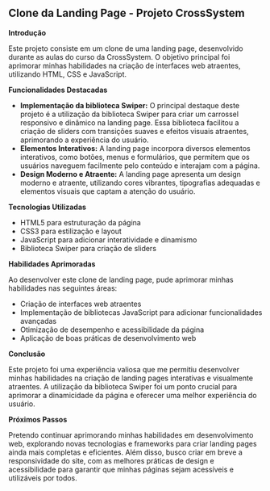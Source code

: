 ## Clone da Landing Page - Projeto CrossSystem

**Introdução**

Este projeto consiste em um clone de uma landing page, desenvolvido durante as aulas do curso da CrossSystem. O objetivo principal foi aprimorar minhas habilidades na criação de interfaces web atraentes, utilizando HTML, CSS e JavaScript.

**Funcionalidades Destacadas**

* **Implementação da biblioteca Swiper:** O principal destaque deste projeto é a utilização da biblioteca Swiper para criar um carrossel responsivo e dinâmico na landing page. Essa biblioteca facilitou a criação de sliders com transições suaves e efeitos visuais atraentes, aprimorando a experiência do usuário.
* **Elementos Interativos:** A landing page incorpora diversos elementos interativos, como botões, menus e formulários, que permitem que os usuários naveguem facilmente pelo conteúdo e interajam com a página.
* **Design Moderno e Atraente:** A landing page apresenta um design moderno e atraente, utilizando cores vibrantes, tipografias adequadas e elementos visuais que captam a atenção do usuário.

**Tecnologias Utilizadas**

* HTML5 para estruturação da página
* CSS3 para estilização e layout
* JavaScript para adicionar interatividade e dinamismo
* Biblioteca Swiper para criação de sliders

**Habilidades Aprimoradas**

Ao desenvolver este clone de landing page, pude aprimorar minhas habilidades nas seguintes áreas:

* Criação de interfaces web atraentes
* Implementação de bibliotecas JavaScript para adicionar funcionalidades avançadas
* Otimização de desempenho e acessibilidade da página
* Aplicação de boas práticas de desenvolvimento web

**Conclusão**

Este projeto foi uma experiência valiosa que me permitiu desenvolver minhas habilidades na criação de landing pages interativas e visualmente atraentes. A utilização da biblioteca Swiper foi um ponto crucial para aprimorar a dinamicidade da página e oferecer uma melhor experiência do usuário.

**Próximos Passos**

Pretendo continuar aprimorando minhas habilidades em desenvolvimento web, explorando novas tecnologias e frameworks para criar landing pages ainda mais completas e eficientes. Além disso, busco criar em breve a responsividade do site, com as melhores práticas de design e acessibilidade para garantir que minhas páginas sejam acessíveis e utilizáveis por todos.
